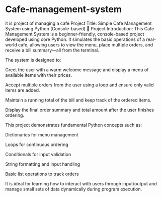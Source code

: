# Cafe-management-system
it is project of managing a cafe
Project Title: Simple Cafe Management System using Python (Console-based)
📝 Project Introduction:
This Cafe Management System is a beginner-friendly, console-based project developed using core Python. It simulates the basic operations of a real-world cafe, allowing users to view the menu, place multiple orders, and receive a bill summary—all from the terminal.

The system is designed to:

Greet the user with a warm welcome message and display a menu of available items with their prices.

Accept multiple orders from the user using a loop and ensure only valid items are added.

Maintain a running total of the bill and keep track of the ordered items.

Display the final order summary and total amount after the user finishes ordering.

This project demonstrates fundamental Python concepts such as:

Dictionaries for menu management

Loops for continuous ordering

Conditionals for input validation

String formatting and input handling

Basic list operations to track orders

It is ideal for learning how to interact with users through input/output and manage small sets of data dynamically during program execution.

